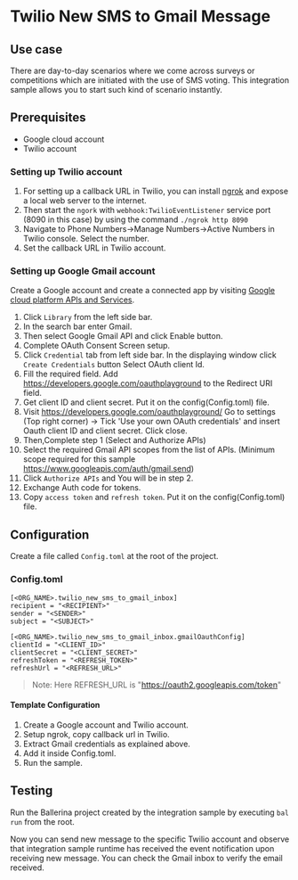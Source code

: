 # Twilio New SMS to Gmail Message
## Use case
There are day-to-day scenarios where we come across surveys or competitions which are initiated with the use of SMS voting. 
This integration sample allows you to start such kind of scenario instantly.<br>

## Prerequisites
* Google cloud account
* Twilio account

### Setting up Twilio account
1. For setting up a callback URL in  Twilio, you can install [ngrok](https://ngrok.com/docs) and expose a local web server to the internet.
2. Then start the `ngork` with `webhook:TwilioEventListener` service port (8090 in this case) by using the command `./ngrok http 8090`
3. Navigate to Phone Numbers->Manage Numbers->Active Numbers in Twilio console. Select the number.
4. Set the callback URL in Twilio account.

### Setting up Google Gmail account
Create a Google account and create a connected app by visiting [Google cloud platform APIs and Services](https://console.cloud.google.com/apis/dashboard). 

1. Click `Library` from the left side bar.
2. In the search bar enter Gmail.
3. Then select Google Gmail API and click Enable button.
4. Complete OAuth Consent Screen setup.
5. Click `Credential` tab from left side bar. In the displaying window click `Create Credentials` button
Select OAuth client Id.
6. Fill the required field. Add https://developers.google.com/oauthplayground to the Redirect URI field.
7. Get client ID and client secret. Put it on the config(Config.toml) file.
8. Visit https://developers.google.com/oauthplayground/ 
    Go to settings (Top right corner) -> Tick 'Use your own OAuth credentials' and insert Oauth client ID and client secret. 
    Click close.
9. Then,Complete step 1 (Select and Authorize APIs)
10. Select the required Gmail API scopes from the list of APIs. 
    (Minimum scope required for this sample https://www.googleapis.com/auth/gmail.send)
11. Click `Authorize APIs` and You will be in step 2.
12. Exchange Auth code for tokens.
13. Copy `access token` and `refresh token`. Put it on the config(Config.toml) file.

## Configuration
Create a file called `Config.toml` at the root of the project.

### Config.toml 
```
[<ORG_NAME>.twilio_new_sms_to_gmail_inbox]
recipient = "<RECIPIENT>"
sender = "<SENDER>"
subject = "<SUBJECT>"

[<ORG_NAME>.twilio_new_sms_to_gmail_inbox.gmailOauthConfig]
clientId = "<CLIENT_ID>"
clientSecret = "<CLIENT_SECRET>"
refreshToken = "<REFRESH_TOKEN>"
refreshUrl = "<REFRESH_URL>"
```
> Note: Here REFRESH_URL is "https://oauth2.googleapis.com/token"

#### Template Configuration
1. Create a Google account and Twilio account.
2. Setup ngrok, copy callback url in Twilio.
3. Extract Gmail credentials as explained above.
4. Add it inside Config.toml.
5. Run the sample.

## Testing
Run the Ballerina project created by the integration sample by executing `bal run` from the root.

Now you can send new message to the specific Twilio account and observe that integration sample runtime has received the event notification upon receiving new message. You can check the Gmail inbox to verify the email received.
 